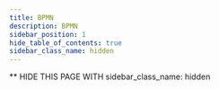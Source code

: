 ```yaml
---
title: BPMN
description: BPMN
sidebar_position: 1
hide_table_of_contents: true
sidebar_class_name: hidden
---
```

** HIDE THIS PAGE WITH sidebar_class_name: hidden
